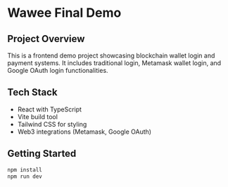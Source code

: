 # Wawee Final Demo

## Project Overview
This is a frontend demo project showcasing blockchain wallet login and payment systems. It includes traditional login, Metamask wallet login, and Google OAuth login functionalities.

## Tech Stack
- React with TypeScript
- Vite build tool
- Tailwind CSS for styling
- Web3 integrations (Metamask, Google OAuth)

## Getting Started
```bash
npm install
npm run dev
